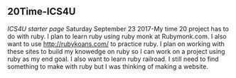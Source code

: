 ## 20Time-ICS4U
_ICS4U starter page_
Saturday September 23 2017-My time 20 project has to do with ruby. I plan to learn ruby using ruby monk at Rubymonk.com. I also want to use  http://rubykoans.com/ to practice ruby. I plan on working with these sites to build my knowedge on ruby so I can work on a project using ruby as my end goal. I also want to learn ruby railroad. I still need to find something to make with ruby but I was thinking of making a website.
